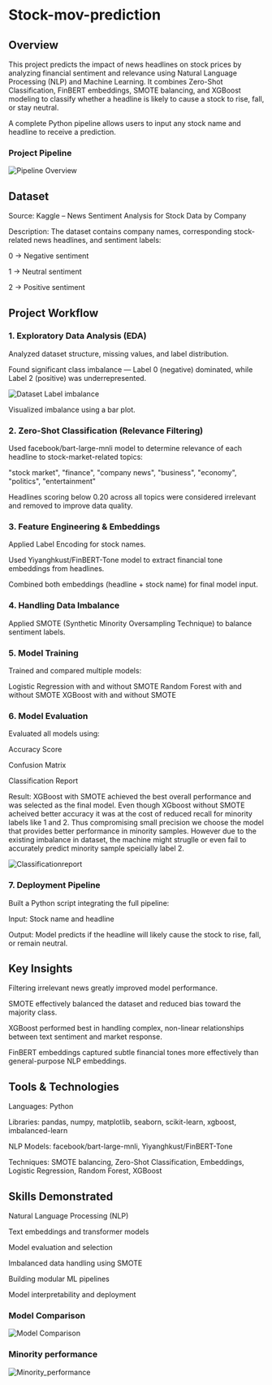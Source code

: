 # Stock-mov-prediction
## Overview

This project predicts the impact of news headlines on stock prices by analyzing financial sentiment and relevance using Natural Language Processing (NLP) and Machine Learning.
It combines Zero-Shot Classification, FinBERT embeddings, SMOTE balancing, and XGBoost modeling to classify whether a headline is likely to cause a stock to rise, fall, or stay neutral.

A complete Python pipeline allows users to input any stock name and headline to receive a prediction.

###  Project Pipeline
![Pipeline Overview](Images/Flowchart.png)

## Dataset

Source: Kaggle – News Sentiment Analysis for Stock Data by Company

Description:
The dataset contains company names, corresponding stock-related news headlines, and sentiment labels:

0 → Negative sentiment

1 → Neutral sentiment

2 → Positive sentiment

## Project Workflow
### 1. Exploratory Data Analysis (EDA)

Analyzed dataset structure, missing values, and label distribution.

Found significant class imbalance — Label 0 (negative) dominated, while Label 2 (positive) was underrepresented.

![Dataset Label imbalance](Images/Labeldistribution_plot.png)

Visualized imbalance using a bar plot.

### 2. Zero-Shot Classification (Relevance Filtering)

Used facebook/bart-large-mnli model to determine relevance of each headline to stock-market-related topics:

"stock market", "finance", "company news", "business", "economy", "politics", "entertainment"

Headlines scoring below 0.20 across all topics were considered irrelevant and removed to improve data quality.

### 3. Feature Engineering & Embeddings

Applied Label Encoding for stock names.

Used Yiyanghkust/FinBERT-Tone model to extract financial tone embeddings from headlines.

Combined both embeddings (headline + stock name) for final model input.

### 4. Handling Data Imbalance

Applied SMOTE (Synthetic Minority Oversampling Technique) to balance sentiment labels.

### 5. Model Training

Trained and compared multiple models:

Logistic Regression	with and without SMOTE
Random Forest	with and without SMOTE
XGBoost with and without SMOTE

### 6. Model Evaluation

Evaluated all models using:

Accuracy Score

Confusion Matrix

Classification Report

Result:
XGBoost with SMOTE achieved the best overall performance and was selected as the final model. Even though XGboost without SMOTE acheived better accuracy it was at the cost of reduced recall for minority labels like 1 and 2. Thus compromising small precision we choose the model that provides better performance in minority samples. However due to the existing imbalance in dataset, the machine might struglle or even fail to accurately predict minority sample speicially label 2.

![Classificationreport](Images/Modelevaluation.png)

### 7. Deployment Pipeline

Built a Python script integrating the full pipeline:

Input: Stock name and headline

Output: Model predicts if the headline will likely cause the stock to rise, fall, or remain neutral.

## Key Insights

Filtering irrelevant news greatly improved model performance.

SMOTE effectively balanced the dataset and reduced bias toward the majority class.

XGBoost performed best in handling complex, non-linear relationships between text sentiment and market response.

FinBERT embeddings captured subtle financial tones more effectively than general-purpose NLP embeddings.

## Tools & Technologies

Languages: Python

Libraries: pandas, numpy, matplotlib, seaborn, scikit-learn, xgboost, imbalanced-learn

NLP Models: facebook/bart-large-mnli, Yiyanghkust/FinBERT-Tone

Techniques: SMOTE balancing, Zero-Shot Classification, Embeddings, Logistic Regression, Random Forest, XGBoost

## Skills Demonstrated

Natural Language Processing (NLP)

Text embeddings and transformer models

Model evaluation and selection

Imbalanced data handling using SMOTE

Building modular ML pipelines

Model interpretability and deployment

### Model Comparison
![Model Comparison](Images/Model_performance.png)

### Minority performance
![Minority_performance](Images/Minority_performance.png)

